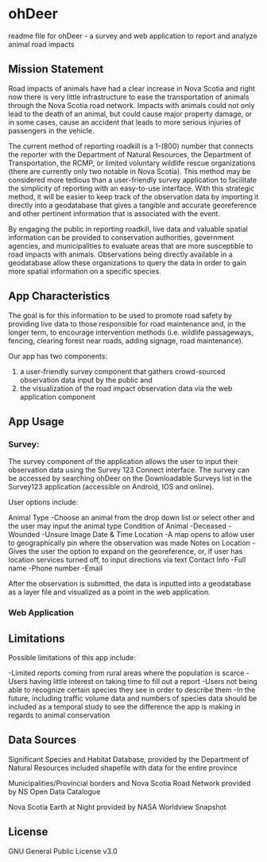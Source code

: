 # ohDeer

readme file for ohDeer - a survey and web application to report and analyze animal road impacts

## Mission Statement

Road impacts of animals have had a clear increase in Nova Scotia and right now there is very little infrastructure to ease the transportation of animals through the Nova Scotia road network. Impacts with animals could not only lead to the death of an animal, but could cause major property damage, or in some cases, cause an accident that leads to more serious injuries of passengers in the vehicle. 

The current method of reporting roadkill is a 1-(800) number that connects the reporter with the Department of Natural Resources, the Department of Transportation, the RCMP, or limited voluntary wildlife rescue organizations (there are currently only two notable in Nova Scotia). This method may be considered more tedious than a user-friendly survey application to facilitate the simplicity of reporting with an easy-to-use interface. With this strategic method, it will be easier to keep track of the observation data by importing it directly into a geodatabase that gives a tangible and accurate georeference and other pertinent information that is associated with the event. 

By engaging the public in reporting roadkill, live data and valuable spatial information can be provided to conservation authorities, government agencies, and municipalities to evaluate areas that are more susceptible to road impacts with animals. Observations being directly available in a geodatabase allow these organizations to query the data in order to gain more spatial information on a specific species. 

## App Characteristics

The goal is for this information to be used to promote road safety by providing live data to those responsible for road maintenance and, in the longer term, to encourage intervention methods (i.e. wildlife passageways, fencing, clearing forest near roads, adding signage, road maintenance). 

Our app has two components: 

1. a user-friendly survey component that gathers crowd-sourced observation data input by the public and 
2. the visualization of the road impact observation data via the web application component

## App Usage

### Survey:

The survey component of the application allows the user to input their observation data using the Survey 123 Connect interface. The survey can be accessed by searching ohDeer on the Downloadable Surveys list in the Survey123 application (accessible on Android, IOS and online). 

User options include:

  Animal Type
    -Choose an animal from the drop down list or select other and the user may input the animal type 
  Condition of Animal
    -Deceased
    -Wounded
    -Unsure
  Image 
  Date & Time
  Location
    -A map opens to allow user to geographically pin where the observation was made
  Notes on Location
    -Gives the user the option to expand on the georeference, or, if user has location services turned off, to input directions via text
  Contact Info
    -Full name 
    -Phone number
    -Email

After the observation is submitted, the data is inputted into a geodatabase as a layer file and visualized as a point in the web application.

### Web Application


## Limitations

Possible limitations of this app include:

  -Limited reports coming from rural areas where the population is scarce
  -Users having little interest on taking time to fill out a report 
  -Users not being able to recognize certain species they see in order to describe them
  -In the future, including traffic volume data and numbers of species data should be included as a temporal study to see the difference the app is making in regards to animal conservation 


## Data Sources 

Significant Species and Habitat Database, provided by the Department of Natural Resources included shapefile with data for the entire province

Municipalities/Provincial borders and Nova Scotia Road Network provided by NS Open Data Catalogue 

Nova Scotia Earth at Night provided by NASA Worldview Snapshot


## License

GNU General Public License v3.0


